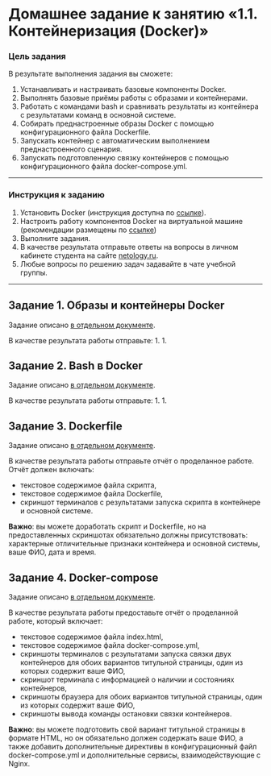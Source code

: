 # Домашнее задание к занятию «1.1. Контейнеризация (Docker)»

### Цель задания

В результате выполнения задания вы сможете:

1. Устанавливать и настраивать базовые компоненты Docker.
2. Выполнять базовые приёмы работы с образами и контейнерами.
3. Работать с командами bash и сравнивать результаты из контейнера с результатами команд в основной системе.
4. Собирать преднастроенные образы Docker с помощью конфигурационного файла Dockerfile.
5. Запускать контейнер с автоматическим выполнением преднастроенного сценария.
6. Запускать подготовленную связку контейнеров с помощью конфигурационного файла docker-compose.yml.

-----

### Инструкция к заданию

1. Установить Docker (инструкция доступна по [ссылке](installation.md)).
2. Настроить работу компонентов Docker на виртуальной машине (рекомендации размещены по [ссылке]())
3. Выполните задания.
6. В качестве результата отправьте ответы на вопросы в личном кабинете студента на сайте [netology.ru](https://netology.ru).
7. Любые вопросы по решению задач задавайте в чате учебной группы.

------

## Задание 1. Образы и контейнеры Docker

Задание описано [в отдельном документе]().

В качестве результата работы отправьте:
1. 
1. 

## Задание 2. Bash в Docker

Задание описано [в отдельном документе]().

В качестве результата работы отправьте:
1. 
1. 

## Задание 3. Dockerfile

Задание описано [в отдельном документе]().

В качестве результата работы отправьте отчёт о проделанное работе. Отчёт должен включать:
- текстовое содержимое файла скрипта,
- текстовое содержимое файла Dockerfile,
- скриншот терминалов с результатами запуска скрипта в контейнере и основной системе.

**Важно**: вы можете доработать скрипт и Dockerfile, но на предоставленных скриншотах обязательно должны присутствовать: характерные отличительные признаки контейнера и основной системы, ваше ФИО, дата и время.

## Задание 4. Docker-compose

Задание описано [в отдельном документе]().

В качестве результата работы предоставьте отчёт о проделанной работе, который включает:
- текстовое содержимое файла index.html,
- текстовое содержимое файла docker-compose.yml,
- скриншоты терминалов с результатами запуска связки двух контейнеров для обоих вариантов титульной страницы, один из которых содержит ваше ФИО,
- скриншот терминала с информацией о наличии и состояниях контейнеров,
- скриншоты браузера для обоих вариантов титульной страницы, один из которых содержит ваше ФИО,
- скриншоты вывода команды остановки связки контейнеров.

**Важно**: вы можете подготовить свой вариант титульной страницы в формате HTML, но он обязательно должен содержать ваше ФИО, а также добавить дополнительные директивы в конфигурационный файл docker-compose.yml и дополнительные сервисы, взаимодействующие с Nginx.
